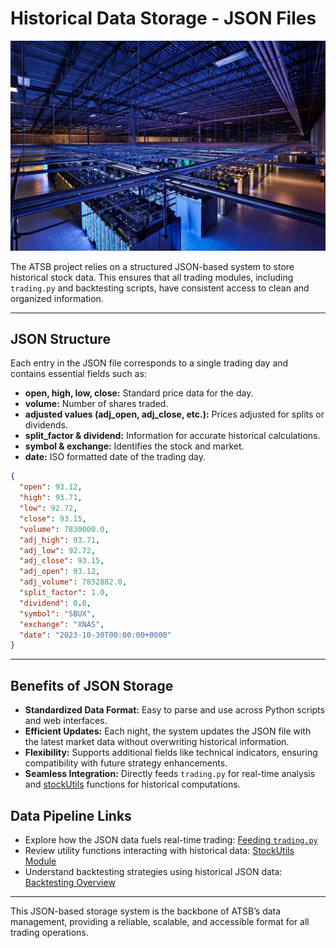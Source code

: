 # Historical Data Storage - JSON Files

![dataJson](/images/databases.jpg)

The ATSB project relies on a structured JSON-based system to store historical stock data. This ensures that all trading modules, including `trading.py` and backtesting scripts, have consistent access to clean and organized information.

---

## JSON Structure

Each entry in the JSON file corresponds to a single trading day and contains essential fields such as:

* **open, high, low, close:** Standard price data for the day.
* **volume:** Number of shares traded.
* **adjusted values (adj_open, adj_close, etc.):** Prices adjusted for splits or dividends.
* **split_factor & dividend:** Information for accurate historical calculations.
* **symbol & exchange:** Identifies the stock and market.
* **date:** ISO formatted date of the trading day.

```json
{
  "open": 93.12,
  "high": 93.71,
  "low": 92.72,
  "close": 93.15,
  "volume": 7830000.0,
  "adj_high": 93.71,
  "adj_low": 92.72,
  "adj_close": 93.15,
  "adj_open": 93.12,
  "adj_volume": 7852882.0,
  "split_factor": 1.0,
  "dividend": 0.0,
  "symbol": "SBUX",
  "exchange": "XNAS",
  "date": "2023-10-30T00:00:00+0000"
}
```

---

## Benefits of JSON Storage

* **Standardized Data Format:** Easy to parse and use across Python scripts and web interfaces.
* **Efficient Updates:** Each night, the system updates the JSON file with the latest market data without overwriting historical information.
* **Flexibility:** Supports additional fields like technical indicators, ensuring compatibility with future strategy enhancements.
* **Seamless Integration:** Directly feeds `trading.py` for real-time analysis and [stockUtils](services-stockUtils.md) functions for historical computations.

## Data Pipeline Links

* Explore how the JSON data fuels real-time trading: [Feeding `trading.py`](services-trading.md)
* Review utility functions interacting with historical data: [StockUtils Module](services-stockUtils.md)
* Understand backtesting strategies using historical JSON data: [Backtesting Overview](strategy-discoverer.md)

---

This JSON-based storage system is the backbone of ATSB’s data management, providing a reliable, scalable, and accessible format for all trading operations.
